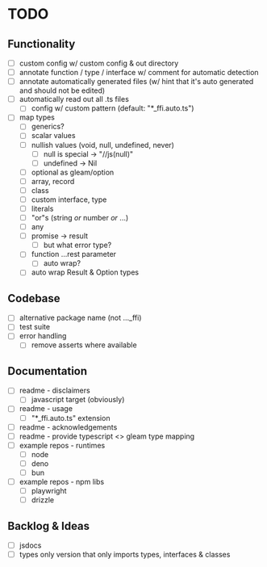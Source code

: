 # TODO

## Functionality
- [ ] custom config w/ custom config & out directory
- [ ] annotate function / type / interface w/ comment for automatic detection
- [ ] annotate automatically generated files (w/ hint that it's auto generated and should not be edited)
- [ ] automatically read out all .ts files
  - [ ] config w/ custom pattern (default: "*_ffi.auto.ts")
- [ ] map types
  - [ ] generics?
  - [ ] scalar values
  - [ ] nullish values (void, null, undefined, never)
    - [ ] null is special -> "//js(null)"
    - [ ] undefined -> Nil
  - [ ] optional as gleam/option
  - [ ] array, record
  - [ ] class
  - [ ] custom interface, type
  - [ ] literals
  - [ ] "or"s (string *or* number *or* ...)
  - [ ] any
  - [ ] promise -> result
    - [ ] but what error type?
  - [ ] function ...rest parameter
    - [ ] auto wrap?
  - [ ] auto wrap Result & Option types

## Codebase
- [ ] alternative package name (not ..._ffi)
- [ ] test suite
- [ ] error handling
  - [ ] remove asserts where available

## Documentation
- [ ] readme - disclaimers
  - [ ] javascript target (obviously)
- [ ] readme - usage
  - [ ] "*_ffi.auto.ts" extension
- [ ] readme - acknowledgements
- [ ] readme - provide typescript <> gleam type mapping
- [ ] example repos - runtimes
  - [ ] node
  - [ ] deno
  - [ ] bun
- [ ] example repos - npm libs
  - [ ] playwright
  - [ ] drizzle

## Backlog & Ideas
- [ ] jsdocs
- [ ] types only version that only imports types, interfaces & classes
